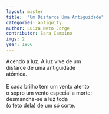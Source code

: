 ```yaml
---
layout: master
title:  "Um Disfarce Uma Antiguidade"
categories: antiquity
author: Luiza Neto Jorge
contributor: Sara Campino
imgs: 2
year: 1966
---
```


Acendo a luz. A luz vive de um   
disfarce de uma antiguidade  
atómica.  
     
E cada brilho tem um vento atento  
o sopro um vento especial a morte:  
desmancha-se a luz toda  
(o feto dela) de um só corte.  


  

